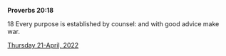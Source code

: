**Proverbs 20:18**

18 Every purpose is established by counsel: and with good advice make war.

[Thursday 21-April, 2022](https://t.me/s/daily_scripture)
